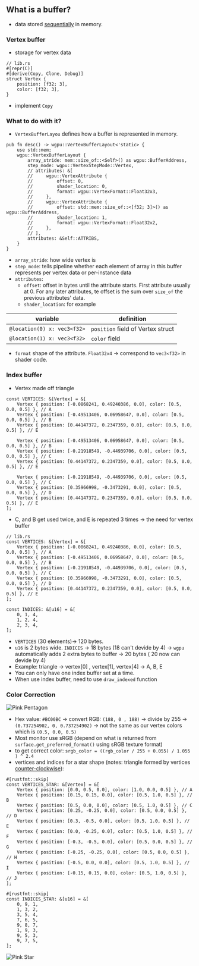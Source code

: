 ## What is a buffer?
- data stored <ins>sequentially</ins> in memory.
### Vertex buffer
- storage for vertex data
```rust,noplayground
// lib.rs
#[repr(C)]
#[derive(Copy, Clone, Debug)]
struct Vertex {
    position: [f32; 3],
    color: [f32; 3],
}
```
- implement `Copy`
### What to do with it?
- `VertexBufferLayou` defines how a buffer is represented in memory.
```rust,noplayground
pub fn desc() -> wgpu::VertexBufferLayout<'static> {
    use std::mem;
    wgpu::VertexBufferLayout {
        array_stride: mem::size_of::<Self>() as wgpu::BufferAddress,
        step_mode: wgpu::VertexStepMode::Vertex,
        // attributes: &[
        //     wgpu::VertexAttribute {
        //         offset: 0,
        //         shader_location: 0,
        //         format: wgpu::VertexFormat::Float32x3,
        //     },
        //     wgpu::VertexAttribute {
        //         offset: std::mem::size_of::<[f32; 3]>() as wgpu::BufferAddress,
        //         shader_location: 1,
        //         format: wgpu::VertexFormat::Float32x2,
        //     },
        // ],
        attributes: &Self::ATTRIBS,
    }
}
```
- `array_stride`: how wide vertex is
- `step_mode`: tells pipeline whether each element of array in this buffer represents per vertex data or per-instance data
- `attributes`: 
    - `offset`: offset in bytes until the attribute starts. First attribute usually at 0. For any later attributes, te offset is the sum over `size_of` the previous attributes' data.
    - `shader_location`: for example 

| variable | definition |    
|-|-|
|`@location(0) x: vec3<f32>` | `position` field of Vertex struct |
|`@location(1) x: vec3<f32>` | `color` field |

- `format` shape of the attribute. `Float32x4` -> correspond to `vec3<f32>` in shader code. 

### Index buffer

- Vertex made off triangle
```rust,noplayground
const VERTICES: &[Vertex] = &[
    Vertex { position: [-0.0868241, 0.49240386, 0.0], color: [0.5, 0.0, 0.5] }, // A
    Vertex { position: [-0.49513406, 0.06958647, 0.0], color: [0.5, 0.0, 0.5] }, // B
    Vertex { position: [0.44147372, 0.2347359, 0.0], color: [0.5, 0.0, 0.5] }, // E

    Vertex { position: [-0.49513406, 0.06958647, 0.0], color: [0.5, 0.0, 0.5] }, // B
    Vertex { position: [-0.21918549, -0.44939706, 0.0], color: [0.5, 0.0, 0.5] }, // C
    Vertex { position: [0.44147372, 0.2347359, 0.0], color: [0.5, 0.0, 0.5] }, // E

    Vertex { position: [-0.21918549, -0.44939706, 0.0], color: [0.5, 0.0, 0.5] }, // C
    Vertex { position: [0.35966998, -0.3473291, 0.0], color: [0.5, 0.0, 0.5] }, // D
    Vertex { position: [0.44147372, 0.2347359, 0.0], color: [0.5, 0.0, 0.5] }, // E
];
```
- C, and B get used twice, and E is repeated 3 times -> the need for vertex buffer
```rust,noplayground
// lib.rs
const VERTICES: &[Vertex] = &[
    Vertex { position: [-0.0868241, 0.49240386, 0.0], color: [0.5, 0.0, 0.5] }, // A
    Vertex { position: [-0.49513406, 0.06958647, 0.0], color: [0.5, 0.0, 0.5] }, // B
    Vertex { position: [-0.21918549, -0.44939706, 0.0], color: [0.5, 0.0, 0.5] }, // C
    Vertex { position: [0.35966998, -0.3473291, 0.0], color: [0.5, 0.0, 0.5] }, // D
    Vertex { position: [0.44147372, 0.2347359, 0.0], color: [0.5, 0.0, 0.5] }, // E
];

const INDICES: &[u16] = &[
    0, 1, 4,
    1, 2, 4,
    2, 3, 4,
];
```
- `VERTICES` (30 elements)-> 120 bytes.
- `u16` is 2 bytes wide. `INDICES` -> 18 bytes (18 can't devide by 4) -> `wgpu` automatically adds 2 extra bytes to buffer -> 20 bytes ( 20 now can devide by 4)
- Example: triangle -> vertex[0] , vertex[1], vertex[4] -> A, B, E
- You can only have one index buffer set at a time.
- When use index buffer, need to use `draw_indexed` function

### Color Correction
![Pink Pentagon](assets/images/color_correction.png)
- Hex value: `#BC00BC` -> convert RGB: `(188, 0 , 188)` -> divide by 255 -> `(0.737254902, 0, 0.737254902)` -> not the same as our vertex colors which is `(0.5, 0.0, 0.5)`
- Most monitor use sRGB (depend on what is returned from `surface.get_preferred_format()` using sRGB texture format)
- to get correct color: `srgb_color = ((rgb_color / 255 + 0.055) / 1.055 ) ^ 2.4`
- vertices and indices for a star shape (notes: triangle formed by vertices <ins>counter-clockwise</ins>):
```rust,noplayground
#[rustfmt::skip]
const VERTICES_STAR: &[Vertex] = &[
    Vertex { position: [0.0, 0.5, 0.0], color: [1.0, 0.0, 0.5] }, // A
    Vertex { position: [0.15, 0.15, 0.0], color: [0.5, 1.0, 0.5] }, // B
    Vertex { position: [0.5, 0.0, 0.0], color: [0.5, 1.0, 0.5] }, // C
    Vertex { position: [0.25, -0.25, 0.0], color: [0.5, 0.0, 0.5] }, // D
    Vertex { position: [0.3, -0.5, 0.0], color: [0.5, 1.0, 0.5] }, // E
    Vertex { position: [0.0, -0.25, 0.0], color: [0.5, 1.0, 0.5] }, // F
    Vertex { position: [-0.3, -0.5, 0.0], color: [0.5, 0.0, 0.5] }, // G
    Vertex { position: [-0.25, -0.25, 0.0], color: [0.5, 0.0, 0.5] }, // H
    Vertex { position: [-0.5, 0.0, 0.0], color: [0.5, 1.0, 0.5] }, // I
    Vertex { position: [-0.15, 0.15, 0.0], color: [0.5, 1.0, 0.5] }, // J
];

#[rustfmt::skip]
const INDICES_STAR: &[u16] = &[
    0, 9, 1,
    1, 3, 2,
    3, 5, 4,
    7, 6, 5,
    9, 8, 7,
    1, 9, 3,
    9, 5, 3,
    9, 7, 5,
];
```

![Pink Star](assets/images/star.png)
